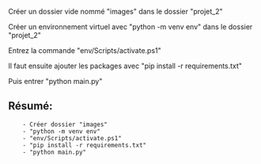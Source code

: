 Créer un dossier vide nommé "images" dans le dossier "projet_2"

Créer un environnement virtuel avec "python -m venv env" dans le dossier "projet_2"

Entrez la commande "env/Scripts/activate.ps1"

Il faut ensuite ajouter les packages avec "pip install -r requirements.txt"

Puis entrer "python main.py"

Résumé: 
- 

        - Créer dossier "images"
        - "python -m venv env"
        - "env/Scripts/activate.ps1"
        - "pip install -r requirements.txt"
        - "python main.py"